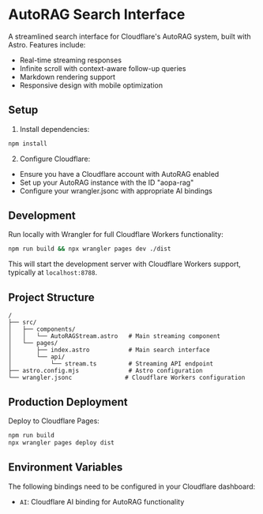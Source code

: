 # AutoRAG Search Interface

A streamlined search interface for Cloudflare's AutoRAG system, built with Astro. Features include:

- Real-time streaming responses
- Infinite scroll with context-aware follow-up queries
- Markdown rendering support
- Responsive design with mobile optimization

## Setup

1. Install dependencies:
```bash
npm install
```

2. Configure Cloudflare:
- Ensure you have a Cloudflare account with AutoRAG enabled
- Set up your AutoRAG instance with the ID "aopa-rag"
- Configure your wrangler.jsonc with appropriate AI bindings

## Development

Run locally with Wrangler for full Cloudflare Workers functionality:

```bash
npm run build && npx wrangler pages dev ./dist
```

This will start the development server with Cloudflare Workers support, typically at `localhost:8788`.

## Project Structure

```text
/
├── src/
│   ├── components/
│   │   └── AutoRAGStream.astro   # Main streaming component
│   └── pages/
│       ├── index.astro           # Main search interface
│       └── api/
│           └── stream.ts         # Streaming API endpoint
├── astro.config.mjs              # Astro configuration
└── wrangler.jsonc               # Cloudflare Workers configuration
```

## Production Deployment

Deploy to Cloudflare Pages:

```bash
npm run build
npx wrangler pages deploy dist
```

## Environment Variables

The following bindings need to be configured in your Cloudflare dashboard:

- `AI`: Cloudflare AI binding for AutoRAG functionality

